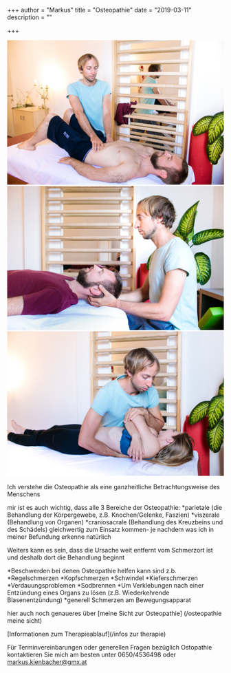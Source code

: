 +++
author = "Markus"
title = "Osteopathie"
date = "2019-03-11"
description = ""

+++


<img src="/img/osteopathie 1.jpg" >
<img src="/img/osteopathie 2.jpg" >
<img src="/img/osteopathie 3.jpg" >


Ich verstehe die Osteopathie als eine ganzheitliche Betrachtungsweise des Menschens

mir ist es auch wichtig, dass alle 3 Bereiche der Osteopathie:
*parietale (die Behandlung der Körpergewebe, z.B. Knochen/Gelenke, Faszien)
*viszerale (Behandlung von Organen) 
*craniosacrale (Behandlung des Kreuzbeins und des Schädels) gleichwertig zum Einsatz kommen- je nachdem was ich in meiner Befundung erkenne natürlich

Weiters kann es sein, dass die Ursache weit entfernt vom Schmerzort ist und deshalb dort die Behandlung beginnt

*Beschwerden bei denen Osteopathie helfen kann sind z.b.
*Regelschmerzen
*Kopfschmerzen
*Schwindel
*Kieferschmerzen
*Verdauungsproblemen
*Sodbrennen
*Um Verklebungen nach einer Entzündung eines Organs zu lösen (z.B. Wiederkehrende Blasenentzündung)
*generell Schmerzen am Bewegungsapparat

hier auch noch genaueres über [meine Sicht zur Osteopathie] (/osteopathie meine sicht)

[Informationen zum Therapieablauf](/infos zur therapie)

Für Terminvereinbarungen oder generellen Fragen bezüglich Ostopathie kontaktieren Sie mich am besten unter 0650/4536498 oder markus.kienbacher@gmx.at
